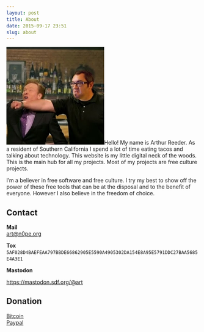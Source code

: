 ```yaml
---
layout: post
title: About
date: 2015-09-17 23:51
slug: about
---
```

<img class="alignright" src="/images/me.jpg">Hello! My name is Arthur Reeder. As a resident of Southern California I spend a lot of time eating tacos and talking about technology. This website is my little digital neck of the woods. This is the main hub for all my projects. Most of my projects are free culture projects.

I’m a believer in free software and free culture. I try my best to show off the power of these free tools that can be at the disposal and to the benefit of everyone. However I also believe in the freedom of choice.

## Contact

**Mail**  
[art@n0pe.org](mailto:art@n0pe.org)

**Tox**  
`5AF028D4BAEFEAA797BBDE66862905E5590A4905302DA154E8A95E5791DDC27BAA5685E4A3E1`

**Mastodon**

<https://mastodon.sdf.org/@art>

## Donation

[Bitcoin](bitcoin:19UErRVX6zwhqYZRkCKpnR3An4ppNzSynC)  
[Paypal](https://paypal.me/arthurreeder)
